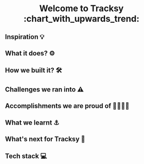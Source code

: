 <h1 align='center'> Welcome to Tracksy :chart_with_upwards_trend: </h1>

## Inspiration :bulb:



## What it does? :gear:


## How we built it? :hammer_and_wrench:	


## Challenges we ran into 	:warning:


## Accomplishments we are proud of :woman_office_worker::technologist:


## What we learnt :anchor:


## What's next for Tracksy :rocket:

## Tech stack :computer:
